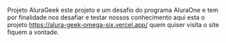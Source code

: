 Projeto AluraGeek
este projeto e um desafio do programa AluraOne e tem por finalidade nos desafiar e testar nossos conhecimento
aqui esta o projeto https://alura-geek-omega-six.vercel.app/
quem quiser visita o site fiquem a vontade.
